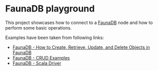 # FaunaDB playground

This project showcases how to connect to a [FaunaDB] node and how to perform some basic operations.

Examples have been taken from following links:

* [FaunaDB - How to Create, Retrieve, Update, and Delete Objects in FaunaDB](https://app.fauna.com/documentation/howto/crud)
* [FaunaDB - CRUD Examples](https://app.fauna.com/documentation/crud-examples)
* [FaunaDB - Scala Driver](https://github.com/fauna/faunadb-jvm/blob/master/docs/scala.md)


[FaunaDB]: https://fauna.com


